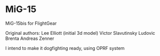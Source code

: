 # MiG-15
MiG-15bis for FlightGear

Original authors:
  Lee Elliott (initial 3d model)
  Victor Slavutinsky
  Ludovic Brenta
  Andreas Zenner

I intend to make it dogfighting ready, using OPRF system
